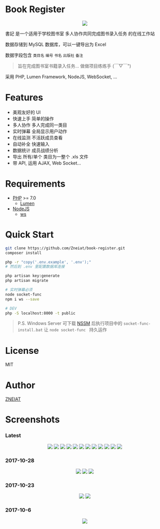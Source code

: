 # Book Register

<p align="center"><img src="https://raw.githubusercontent.com/Zneiat/book-register/master/docs/logo.png"></p>

書記 是一个适用于学校图书室 多人协作共同完成图书录入任务 的在线工作站

数据存储到 MySQL 数据库，可以一键导出为 Excel

数据字段包含 `类目名` `编号` `书名` `出版社` `备注`

> 旨在完成图书室书籍录入任务... 做做项目练练手 (￣▽￣")

采用 PHP, Lumen Framework, NodeJS, WebSocket, ...

# Features
- 美观友好的 UI
- 快速上手 简单的操作
- 多人协作 多人完成同一类目
- 实时弹幕 全局显示用户动作
- 在线监测 不活跃成员查看
- 自动补全 快速输入
- 数据统计 成员战绩分析
- 导出 所有/单个 类目为一整个 .xls 文件
- 带 API, 运用 AJAX, Web Socket...

# Requirements
- [PHP](http://www.php.net/) >= 7.0
	- [Lumen](https://github.com/laravel/lumen)
- [NodeJS](http://nodejs.cn/)
    - [ws](https://github.com/websockets/ws)

# Quick Start
```sh
git clone https://github.com/Zneiat/book-register.git
composer install

php -r "copy('.env.example', '.env');"
# 然后到 .env 里配置数据库连接

php artisan key:generate
php artisan migrate

# 实时弹幕必须
node socket-func
npm i ws --save

# DEV
php -S localhost:8000 -t public
```

> P.S. Windows Server 可下载 [NSSM](http://nssm.cc) 后执行项目中的 `socket-func-install.bat` 让 `node socket-func ` 持久运作

# License
MIT

# Author
[ZNEIAT](http://www.qwqaq.com)

# Screenshots

### Latest
<p align="center">
<img src="https://raw.githubusercontent.com/Zneiat/book-register/master/docs/screenshots/latest/login.png">
<img src="https://raw.githubusercontent.com/Zneiat/book-register/master/docs/screenshots/latest/category_list.png">
<img src="https://raw.githubusercontent.com/Zneiat/book-register/master/docs/screenshots/latest/danmaku.gif">
<img src="https://raw.githubusercontent.com/Zneiat/book-register/master/docs/screenshots/latest/editor.png">
<img src="https://raw.githubusercontent.com/Zneiat/book-register/master/docs/screenshots/latest/inserter.gif">
<img src="https://raw.githubusercontent.com/Zneiat/book-register/master/docs/screenshots/latest/autocomplete.gif">
<img src="https://raw.githubusercontent.com/Zneiat/book-register/master/docs/screenshots/latest/editor-help.png">
<img src="https://raw.githubusercontent.com/Zneiat/book-register/master/docs/screenshots/latest/danmaku-input.png">
<img src="https://raw.githubusercontent.com/Zneiat/book-register/master/docs/screenshots/latest/danmaku-input-2.png">
<img src="https://raw.githubusercontent.com/Zneiat/book-register/master/docs/screenshots/latest/ranking.png">
<img src="https://raw.githubusercontent.com/Zneiat/book-register/master/docs/screenshots/latest/excel.png">
<img src="https://raw.githubusercontent.com/Zneiat/book-register/master/docs/screenshots/latest/socket-func.png">
</p>

### 2017-10-28
<p align="center">
<img src="https://raw.githubusercontent.com/Zneiat/book-register/master/docs/screenshots/2017-10-28-1.png">
<img src="https://raw.githubusercontent.com/Zneiat/book-register/master/docs/screenshots/2017-10-28-2.png">
<img src="https://raw.githubusercontent.com/Zneiat/book-register/master/docs/screenshots/2017-10-28-3.png">
</p>

### 2017-10-23
<p align="center">
<img src="https://raw.githubusercontent.com/Zneiat/book-register/master/docs/screenshots/2017-10-23-1.png">
<img src="https://raw.githubusercontent.com/Zneiat/book-register/master/docs/screenshots/2017-10-23-2.png">
</p>

### 2017-10-6
<p align="center">
<img src="https://raw.githubusercontent.com/Zneiat/book-register/master/docs/screenshots/2017-10-6-1.png">
</p>